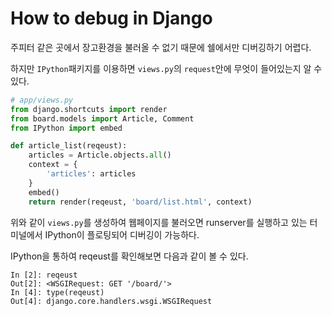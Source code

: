 # How to debug in Django

주피터 같은 곳에서 장고환경을 불러올 수 없기 때문에 쉘에서만 디버깅하기 어렵다.

하지만 `IPython`패키지를 이용하면 `views.py`의 `request`안에 무엇이 들어있는지 알 수 있다.

```python
# app/views.py
from django.shortcuts import render
from board.models import Article, Comment
from IPython import embed

def article_list(reqeust):
    articles = Article.objects.all()
    context = {
        'articles': articles
    }
    embed()
    return render(reqeust, 'board/list.html', context)
```

위와 같이  `views.py`를 생성하여 웹페이지를 불러오면 runserver를 실행하고 있는 터미널에서 IPython이 플로팅되어 디버깅이 가능하다.

IPython을 통하여 reqeust를 확인해보면 다음과 같이 볼 수 있다.



```
In [2]: reqeust
Out[2]: <WSGIRequest: GET '/board/'>
In [4]: type(reqeust)
Out[4]: django.core.handlers.wsgi.WSGIRequest
```

